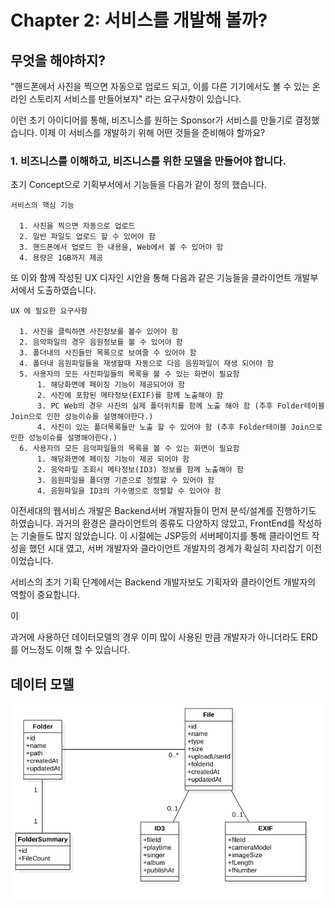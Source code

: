 # Chapter 2: 서비스를 개발해 볼까?

## 무엇을 해야하지?

 "핸드폰에서 사진을 찍으면 자동으로 업로드 되고, 이를 다른 기기에서도 볼 수 있는 온라인 스토리지 서비스를 만들어보자" 라는 요구사항이 있습니다.

 이런 초기 아이디어를 통해, 비즈니스를 원하는 Sponsor가 서비스를 만들기로 결정했습니다. 이제 이 서비스를 개발하기 위해 어떤 것들을 준비해야 할까요?

### 1. 비즈니스를 이해하고, 비즈니스를 위한 모델을 만들어야 합니다.

 초기 Concept으로 기획부서에서 기능들을 다음가 같이 정의 했습니다.

```
서비스의 핵심 기능

  1. 사진을 찍으면 자동으로 업로드
  2. 일반 파일도 업로드 할 수 있어야 함
  3. 핸드폰에서 업로드 한 내용을, Web에서 볼 수 있어야 함
  4. 용량은 1GB까지 제공
```

또 이와 함께 작성된 UX 디자인 시안을 통해 다음과 같은 기능들을 클라이언트 개발부서에서 도출하였습니다.

```
UX 에 필요한 요구사항

  1. 사진을 클릭하면 사진정보를 볼수 있어야 함
  2. 음악파일의 경우 음원정보를 볼 수 있어야 함
  3. 폴더내의 사진들만 목록으로 보여줄 수 있어야 함
  4. 폴더내 음원파일들을 재생할때 자동으로 다음 음원파일이 재생 되어야 함
  5. 사용자의 모든 사진파일들의 목록을 볼 수 있는 화면이 필요함
      1. 해당화면에 페이징 기능이 제공되어야 함
      2. 사진에 포함된 메타정보(EXIF)를 함께 노출해야 함
      3. PC Web의 경우 사진의 실제 폴더위치를 함께 노출 해야 함 (추후 Folder테이블 Join으로 인한 성능이슈를 설명해야한다.)
      4. 사진이 있는 폴더목록들만 노출 할 수 있어야 함 (추후 Folder테이블 Join으로 인한 성능이슈를 설명해야한다.)
  6. 사용자의 모든 음악파일들의 목록을 볼 수 있는 화면이 필요함
      1. 해당화면에 페이징 기능이 제공 되어야 함
      2. 음악파일 조회시 메타정보(ID3) 정보를 함께 노출해야 함
      3. 음원파일을 폴더명 기준으로 정렬할 수 있어야 함
      4. 음원파일을 ID3의 가수명으로 정렬할 수 있어야 함
```

이전세대의 웹서비스 개발은 Backend서버 개발자들이 먼저 분석/설계를 진행하기도 하였습니다. 과거의 환경은 클라이언트의 종류도 다양하지 않았고, FrontEnd를 작성하는 기술들도 많지 않았습니다. 이 시절에는 JSP등의 서버페이지를 통해 클라이언트 작성을 했던 시대 였고, 서버 개발자와 클라이언트 개발자의 경계가 확실히 자리잡기 이전이었습니다.

서비스의 초기 기획 단계에서는 Backend 개발자보도 기획자와 클라이언트 개발자의 역할이 중요합니다.

이

과거에 사용하던 데이터모델의 경우 이미 많이 사용된 만큼 개발자가 아니더라도 ERD를 어느정도 이해 할 수 있습니다. 


## 데이터 모델

![데이터 모델](images/im-model-file.png)